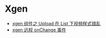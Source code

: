# Xgen

- [xgen 组件之 Upload 在 List 下视频样式错乱](xgen%E7%BB%84%E4%BB%B6%E4%B9%8BUpload%E5%9C%A8List%E4%B8%8B%E8%A7%86%E9%A2%91%E6%A0%B7%E5%BC%8F%E9%94%99%E4%B9%B1.md)
- [xgen 远程 onChange 事件](xgen%E8%BF%9C%E7%A8%8BonChange%E4%BA%8B%E4%BB%B6.md)
